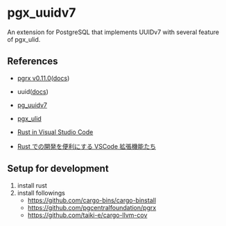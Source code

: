 # pgx_uuidv7

An extension for PostgreSQL that implements UUIDv7
with several feature of pgx_ulid.

## References

- [pgrx v0.11.0](https://github.com/pgcentralfoundation/pgrx)([docs](https://docs.rs/pgrx/0.11.0/pgrx/index.html))
- uuid([docs](https://docs.rs/uuid/1.4.1/uuid/index.html))
- [pg_uuidv7](https://github.com/craigpastro/pg_uuidv7)
- [pgx_ulid](https://github.com/pksunkara/pgx_ulid)

- [Rust in Visual Studio Code](https://code.visualstudio.com/docs/languages/rust)
- [Rust での開発を便利にする VSCode 拡張機能たち](https://zenn.dev/t4aru/articles/4a77ec07432e57)

## Setup for development

1. install rust
2. install followings
    - https://github.com/cargo-bins/cargo-binstall
    - https://github.com/pgcentralfoundation/pgrx
    - https://github.com/taiki-e/cargo-llvm-cov
